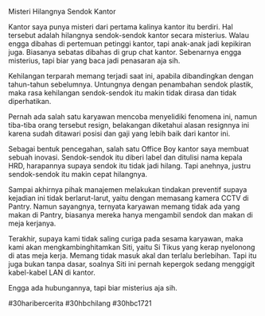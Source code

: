 Misteri Hilangnya Sendok Kantor 

Kantor saya punya misteri dari pertama kalinya kantor itu berdiri. Hal tersebut adalah hilangnya sendok-sendok kantor secara misterius. Walau engga dibahas di pertemuan petinggi kantor, tapi anak-anak jadi kepikiran juga. Biasanya sebatas dibahas di grup chat kantor. Sebenarnya engga misterius, tapi biar yang baca jadi penasaran aja sih. 

Kehilangan terparah memang terjadi saat ini, apabila dibandingkan dengan tahun-tahun sebelumnya. Untungnya dengan penambahan sendok plastik, maka rasa kehilangan sendok-sendok itu makin tidak dirasa dan tidak diperhatikan.

Pernah ada salah satu karyawan mencoba menyelidiki fenomena ini, namun tiba-tiba orang tersebut resign, belakangan diketahui alasan resignnya ini karena sudah ditawari posisi dan gaji yang lebih baik dari kantor ini.

Sebagai bentuk pencegahan, salah satu Office Boy kantor saya membuat sebuah inovasi. Sendok-sendok itu diberi label dan ditulisi nama kepala HRD, harapannya supaya sendok itu tidak jadi hilang. Tapi anehnya, justru sendok-sendok itu makin cepat hilangnya. 

Sampai akhirnya pihak manajemen melakukan tindakan preventif supaya kejadian ini tidak berlarut-larut, yaitu dengan memasang kamera CCTV di Pantry. Namun sayangnya, ternyata karyawan memang tidak ada yang makan di Pantry, biasanya mereka hanya mengambil sendok dan makan di meja kerjanya.

Terakhir, supaya kami tidak saling curiga pada sesama karyawan, maka kami akan mengkambinghitamkan Siti, yaitu Si Tikus yang kerap nyelonong di atas meja kerja. Memang tidak masuk akal dan terlalu berlebihan. Tapi itu juga bukan tanpa dasar, soalnya Siti ini pernah kepergok sedang menggigit kabel-kabel LAN di kantor. 

Engga ada hubungannya, tapi biar misterius aja sih.

#30haribercerita #30hbchilang #30hbc1721